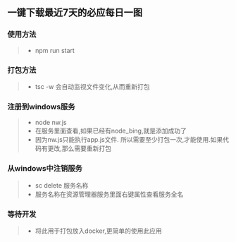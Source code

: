 ## 一键下载最近7天的必应每日一图

### 使用方法

>- npm run start

### 打包方法

>- tsc -w 会自动监视文件变化,从而重新打包

### 注册到windows服务

>- node nw.js
>- 在服务里面查看,如果已经有node_bing,就是添加成功了
>- 因为nw.js只能执行app.js文件. 所以需要至少打包一次,才能使用.如果代码有更改,那么需要重新打包

### 从windows中注销服务

>- sc delete 服务名称
>- 服务名称在资源管理器服务里面右键属性查看服务全名

### 等待开发

>- 将此用于打包放入docker,更简单的使用此应用
